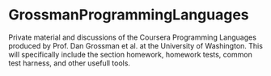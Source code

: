 GrossmanProgrammingLanguages
============================

Private material and discussions of the Coursera Programming Languages produced by Prof. Dan Grossman et al. at the University of Washington.  This will specifically include the section homework, homework tests, common test harness, and other usefull tools.

